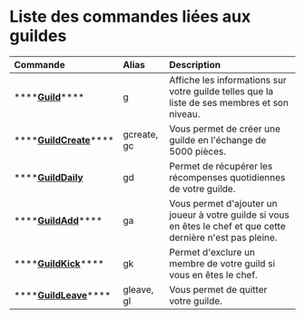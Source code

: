 # Liste des commandes liées aux guildes



| Commande | Alias | Description |
| :--- | :--- | :--- |
| \*\*\*\*[**Guild**](guild.md)\*\*\*\* | g | Affiche les informations sur votre guilde telles que la liste de ses membres et son niveau. |
| \*\*\*\*[**GuildCreate**](guildcreate.md)\*\*\*\* | gcreate, gc | Vous permet de créer une guilde en l'échange de 5000 pièces. |
| \*\*\*\*[**GuildDaily**](guilddaily.md) | gd | Permet de récupérer les récompenses quotidiennes de votre guilde. |
| \*\*\*\*[**GuildAdd**](guildadd.md)\*\*\*\* | ga | Vous permet d'ajouter un joueur à votre guilde si vous en êtes le chef et que cette dernière n'est pas pleine. |
| \*\*\*\*[**GuildKick**](guildkick.md)\*\*\*\* | gk | Permet d'exclure un membre de votre guild si vous en êtes le chef. |
| \*\*\*\*[**GuildLeave**](guildleave.md)\*\*\*\* | gleave, gl | Vous permet de quitter votre guilde. |

